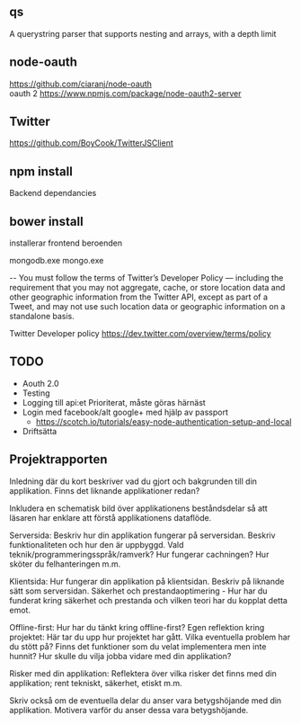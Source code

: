 qs
----------
A querystring parser that supports nesting and arrays, with a depth limit

node-oauth
----------
https://github.com/ciaranj/node-oauth	
oauth 2
https://www.npmjs.com/package/node-oauth2-server

Twitter
----------
https://github.com/BoyCook/TwitterJSClient


npm install
----------
Backend dependancies

bower install
------
installerar frontend beroenden

mongodb.exe
mongo.exe

--
You must follow the terms of Twitter’s Developer Policy — including the requirement that you may not aggregate, cache, or store location data and other geographic information from the Twitter API, except as part of a Tweet, and may not use such location data or geographic information on a standalone basis.

Twitter Developer policy
https://dev.twitter.com/overview/terms/policy

TODO
---------------
- Aouth 2.0 
- Testing
- Logging till api:et
Prioriterat, måste göras härnäst
- Login med facebook/alt google+ med hjälp av passport 
	- https://scotch.io/tutorials/easy-node-authentication-setup-and-local
- Driftsätta
	
Projektrapporten
----------------
Inledning där du kort beskriver vad du gjort och bakgrunden till din applikation. Finns det liknande applikationer redan?

Inkludera en schematisk bild över applikationens beståndsdelar så att läsaren har enklare att förstå applikationens dataflöde.

Serversida: Beskriv hur din applikation fungerar på serversidan. Beskriv funktionaliteten och hur den är uppbyggd. Vald teknik/programmeringsspråk/ramverk? Hur fungerar cachningen? Hur sköter du felhanteringen m.m.

Klientsida: Hur fungerar din applikation på klientsidan. Beskriv på liknande sätt som serversidan.
Säkerhet och prestandaoptimering - Hur har du funderat kring säkerhet och prestanda och vilken teori har du kopplat detta emot.

Offline-first: Hur har du tänkt kring offline-first?
Egen reflektion kring projektet: Här tar du upp hur projektet har gått. Vilka eventuella problem har du stött på? Finns det funktioner som du velat implementera men inte hunnit? Hur skulle du vilja jobba vidare med din applikation?

Risker med din applikation: Reflektera över vilka risker det finns med din applikation; rent tekniskt, säkerhet, etiskt m.m.

Skriv också om de eventuella delar du anser vara betygshöjande med din applikation. Motivera varför du anser dessa vara betygshöjande.